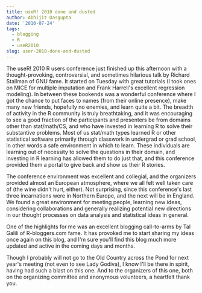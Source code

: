 ```yaml
---
title: useR! 2010 done and dusted
author: Abhijit Dasgupta
date: '2010-07-24'
tags:
  - blogging
  - R
  - useR2010
slug: user-2010-done-and-dusted
---
```


The useR! 2010 R users conference just finished up this afternoon with a thought-provoking, controversial, and sometimes hilarious talk by Richard Stallman of GNU fame. It started on Tuesday with great tutorials (I took ones on MICE for multiple imputation and Frank Harrell's excellent regression modeling). In between these bookends was a wonderful conference where I got the chance to put faces to names (from their online presence), make many new friends, hopefully no enemies, and learn quite a bit. The breadth of activity in the R community is truly breathtaking, and it was encouraging to see a good fraction of the participants and presenters be from domains other than stat/math/CS, and who have invested in learning R to solve their substantive problems. Most of us stat/math types learned R or other statistical software primarily through classwork in undergrad or grad school, in other words a safe environment in which to learn. These individuals are learning out of necessity to solve the questions in their domain, and investing in R learning has allowed them to do just that, and this conference provided them a portal to give back and show us their R stories.

The conference environment was excellent and collegial, and the organizers provided almost an European atmosphere, where we all felt well taken care of (the wine didn't hurt, either). Not surprising, since this conference's last three incarnations were in Northern Europe, and the next will be in England. We found a great environment for meeting people, learning new ideas, considering collaborations and generally realizing potential new directions in our thought processes on data analysis and statistical ideas in general.

One of the highlights for me was an excellent blogging call-to-arms by Tal Galili of R-bloggers.com fame. It has provoked me to start sharing my ideas once again on this blog, and I'm sure you'll find this blog much more updated and active in the coming days and months.

Though I probably will not go to the Old Country across the Pond for next year's meeting (not even to see Lady Godiva), I know I'll be there in spirit, having had such a blast on this one. And to the organizers of this one, both on the organizing committee and anonymous volunteers, a heartfelt thank you.
